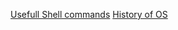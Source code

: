 [Usefull Shell commands](https://www.hostinger.com/tutorials/linux-commands)
[History of OS](https://www.sutori.com/story/the-history-of-operating-systems--RrCp3bZLea46JfawcKHzXTzB)